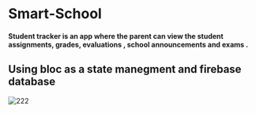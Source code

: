 # Smart-School
#### Student tracker is an app where the parent can view the student assignments, grades, evaluations , school announcements and exams .
## Using bloc as a state manegment and firebase database
![222](https://user-images.githubusercontent.com/60745552/139584424-3ac989ce-c0da-4625-b0ed-bb476be72456.png)
